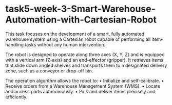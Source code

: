# task5-week-3-Smart-Warehouse-Automation-with-Cartesian-Robot
This task focuses on the development of a smart, fully automated warehouse system using a Cartesian robot capable of performing all item-handling tasks without any human intervention.

The robot is designed to operate along three axes (X, Y, Z) and is equipped with a vertical arm (Z-axis) and an end-effector (gripper). It retrieves items that slide down angled shelves and transports them to a designated delivery zone, such as a conveyor or drop-off bin.

The operation algorithm allows the robot to:
	•	Initialize and self-calibrate.
	•	Receive orders from a Warehouse Management System (WMS).
	•	Locate and access parts autonomously.
	•	Pick and deliver items precisely and efficiently.
